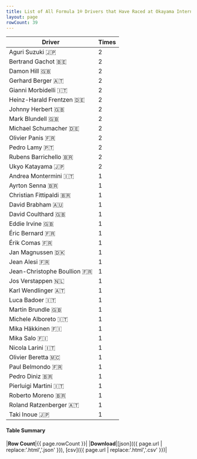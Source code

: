 ```yaml
---
title: List of All Formula 1® Drivers that Have Raced at Okayama International Circuit
layout: page
rowCount: 39
---
```


| Driver | Times |
|--|--|
| Aguri Suzuki 🇯🇵 | 2 |
| Bertrand Gachot 🇧🇪 | 2 |
| Damon Hill 🇬🇧 | 2 |
| Gerhard Berger 🇦🇹 | 2 |
| Gianni Morbidelli 🇮🇹 | 2 |
| Heinz-Harald Frentzen 🇩🇪 | 2 |
| Johnny Herbert 🇬🇧 | 2 |
| Mark Blundell 🇬🇧 | 2 |
| Michael Schumacher 🇩🇪 | 2 |
| Olivier Panis 🇫🇷 | 2 |
| Pedro Lamy 🇵🇹 | 2 |
| Rubens Barrichello 🇧🇷 | 2 |
| Ukyo Katayama 🇯🇵 | 2 |
| Andrea Montermini 🇮🇹 | 1 |
| Ayrton Senna 🇧🇷 | 1 |
| Christian Fittipaldi 🇧🇷 | 1 |
| David Brabham 🇦🇺 | 1 |
| David Coulthard 🇬🇧 | 1 |
| Eddie Irvine 🇬🇧 | 1 |
| Éric Bernard 🇫🇷 | 1 |
| Érik Comas 🇫🇷 | 1 |
| Jan Magnussen 🇩🇰 | 1 |
| Jean Alesi 🇫🇷 | 1 |
| Jean-Christophe Boullion 🇫🇷 | 1 |
| Jos Verstappen 🇳🇱 | 1 |
| Karl Wendlinger 🇦🇹 | 1 |
| Luca Badoer 🇮🇹 | 1 |
| Martin Brundle 🇬🇧 | 1 |
| Michele Alboreto 🇮🇹 | 1 |
| Mika Häkkinen 🇫🇮 | 1 |
| Mika Salo 🇫🇮 | 1 |
| Nicola Larini 🇮🇹 | 1 |
| Olivier Beretta 🇲🇨 | 1 |
| Paul Belmondo 🇫🇷 | 1 |
| Pedro Diniz 🇧🇷 | 1 |
| Pierluigi Martini 🇮🇹 | 1 |
| Roberto Moreno 🇧🇷 | 1 |
| Roland Ratzenberger 🇦🇹 | 1 |
| Taki Inoue 🇯🇵 | 1 |

#### Table Summary

|**Row Count**|{{ page.rowCount }}|
|**Download**|[json]({{ page.url | replace:'.html','.json' }}), [csv]({{ page.url | replace:'.html','.csv' }})|

